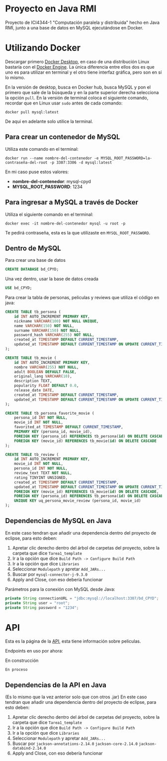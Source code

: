 # Proyecto en Java RMI
Proyecto de ICI4344-1 "Computación paralela y distribuida" hecho en Java RMI, junto a una base de datos en MySQL ejecutándose en Docker.

# Utilizando Docker
Descargar primero [Docker Desktop](https://www.docker.com/products/docker-desktop/), en caso de una distribución Linux bastaría con el [Docker Engine](https://docs.docker.com/engine/install/).
La única diferencia entre ellos dos es que uno es para utilizar en terminal y el otro tiene interfaz gráfica, pero son en sí lo mismo.

En la versión de desktop, busca en Docker hub, busca MySQL y pon el primero que sale de la búsqueda y en la parte superior derecha selecciona la opción ```pull```.
En la versión de terminal coloca el siguiente comando, recordar que en Linux usar ```sudo``` antes de cada comando:
```shell
docker pull mysql:latest
```

De aqui en adelante solo utilice la terminal.

## Para crear un contenedor de MySQL

Utiliza este comando en el terminal:
```shell
docker run --name nombre-del-contenedor -e MYSQL_ROOT_PASSWORD=la-contraseña-del-root -p 3307:3306 -d mysql:latest
```

En mi caso puse estos valores:<br>
* **nombre-del-contenedor**: mysql-cpyd <br>
* **MYSQL_ROOT_PASSWORD**: 1234

## Para ingresar a MySQL a través de Docker

Utiliza el siguiente comando en el terminal:
```shell
docker exec -it nombre-del-contenedor mysql -u root -p
```
Te pedirá contraseña, esta es la que utilizaste en ```MYSQL_ROOT_PASSWORD```.

## Dentro de MySQL

Para crear una base de datos
```sql
CREATE DATABASE bd_CPYD;
```

Una vez dentro, usar la base de datos creada
```sql
USE bd_CPYD;
```

Para crear la tabla de personas, peliculas y reviews que utiliza el código en java:
```sql
CREATE TABLE tb_persona (
    id INT AUTO_INCREMENT PRIMARY KEY,
    nickname VARCHAR(100) NOT NULL UNIQUE,
    name VARCHAR(150) NOT NULL,
    surname VARCHAR(150) NOT NULL,
    password_hash VARCHAR(255) NOT NULL,
    created_at TIMESTAMP DEFAULT CURRENT_TIMESTAMP,
    updated_at TIMESTAMP DEFAULT CURRENT_TIMESTAMP ON UPDATE CURRENT_TIMESTAMP
);
```
```sql
CREATE TABLE tb_movie (
    id INT AUTO_INCREMENT PRIMARY KEY,
    nombre VARCHAR(255) NOT NULL,
    adult BOOLEAN DEFAULT FALSE,
    original_lang VARCHAR(10),
    description TEXT,
    popularity FLOAT DEFAULT 0.0,
    release_date DATE,
    created_at TIMESTAMP DEFAULT CURRENT_TIMESTAMP,
    updated_at TIMESTAMP DEFAULT CURRENT_TIMESTAMP ON UPDATE CURRENT_TIMESTAMP
);
```
```sql
CREATE TABLE tb_persona_favorite_movie (
    persona_id INT NOT NULL,
    movie_id INT NOT NULL,
    favorited_at TIMESTAMP DEFAULT CURRENT_TIMESTAMP,
    PRIMARY KEY (persona_id, movie_id),
    FOREIGN KEY (persona_id) REFERENCES tb_persona(id) ON DELETE CASCADE,
    FOREIGN KEY (movie_id) REFERENCES tb_movie(id) ON DELETE CASCADE
);
```
```sql
CREATE TABLE tb_review (
    id INT AUTO_INCREMENT PRIMARY KEY,
    movie_id INT NOT NULL,
    persona_id INT NOT NULL,
    review_text TEXT NOT NULL,
    rating TINYINT UNSIGNED,
    created_at TIMESTAMP DEFAULT CURRENT_TIMESTAMP,
    updated_at TIMESTAMP DEFAULT CURRENT_TIMESTAMP ON UPDATE CURRENT_TIMESTAMP,
    FOREIGN KEY (movie_id) REFERENCES tb_movie(id) ON DELETE CASCADE,
    FOREIGN KEY (persona_id) REFERENCES tb_persona(id) ON DELETE CASCADE,
    UNIQUE KEY uq_persona_movie_review (persona_id, movie_id)
);
```

## Dependencias de MySQL en Java

En este caso tendran que añadir una dependencia dentro del proyecto de eclipse, para esto deben:

1. Apretar clic derecho dentro del árbol de carpetas del proyecto, sobre la carpeta que dice ```Tarea1_template```
2. Ir a la opción que dice ```Build Path -> Configure Build Path```
3. Ir a la opción que dice ```Libraries```
4. Seleccionar ```Modulepath``` y apretar ```Add_JARs...```
5. Buscar por ```mysql-connector-j-9.3.0```
6. Apply and Close, con eso debería funcionar

Parámetros para la conexión con MySQL desde Java:
```java
private String connectionURL = "jdbc:mysql://localhost:3307/bd_CPYD";
private String user = "root";
private String password = "1234";
```

# API
Esta es la página de la [API](https://developer.themoviedb.org/reference/intro/getting-started), esta tiene información sobre peliculas.

Endpoints en uso por ahora:

En construcción
```shell
En proceso
```

## Dependencias de la API en Java

(Es lo mismo que la vez anterior solo que con otros .jar)
En este caso tendran que añadir una dependencia dentro del proyecto de eclipse, para esto deben:

1. Apretar clic derecho dentro del árbol de carpetas del proyecto, sobre la carpeta que dice ```Tarea1_template```
2. Ir a la opción que dice ```Build Path -> Configure Build Path```
3. Ir a la opción que dice ```Libraries```
4. Seleccionar ```Modulepath``` y apretar ```Add_JARs...```
5. Buscar por ```jackson-annotations-2.14.0``` ```jackson-core-2.14.0``` ```jackson-databind-2.14.0```
6. Apply and Close, con eso debería funcionar
